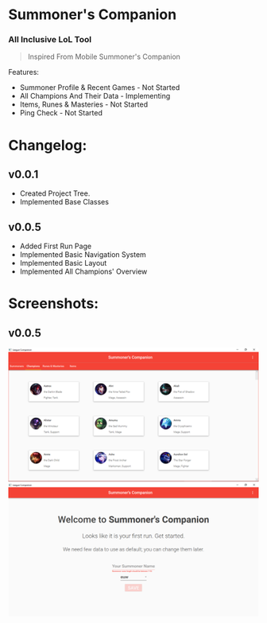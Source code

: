 # Summoner's Companion
### All Inclusive LoL Tool
> Inspired From Mobile Summoner's Companion

Features:
* Summoner Profile & Recent Games - Not Started
* All Champions And Their Data - Implementing
* Items, Runes & Masteries - Not Started
* Ping Check - Not Started

# Changelog:

## v0.0.1
* Created Project Tree.
* Implemented Base Classes

## v0.0.5
* Added First Run Page
* Implemented Basic Navigation System
* Implemented Basic Layout
* Implemented All Champions' Overview

# Screenshots:

## v0.0.5

![Champions Overview](/img/champions.PNG?raw=true)
![First Run Page](img/firstrun.PNG?raw=true)
